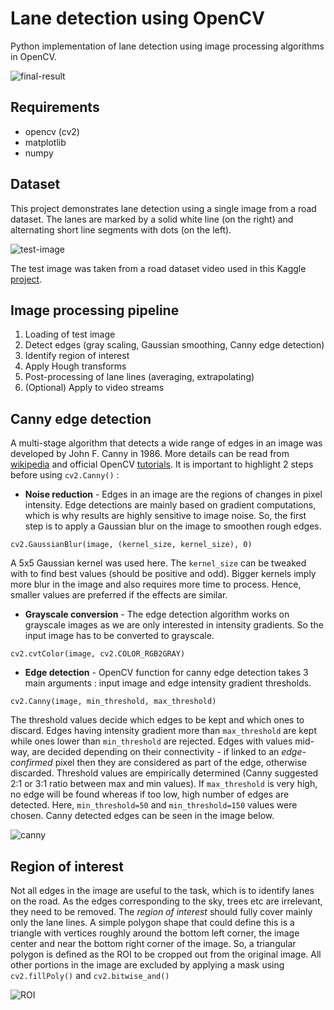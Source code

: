 # Lane detection using OpenCV

Python implementation of lane detection using image processing algorithms in OpenCV.

![final-result](https://github.com/d-misra/Lane-detection-opencv/blob/master/Hough_lines_avg.png)

## Requirements

- opencv (cv2)
- matplotlib
- numpy

## Dataset

This project demonstrates lane detection using a single image from a road dataset. The lanes are marked by a solid white line (on the right) and alternating short line segments with dots (on the left).

![test-image](https://github.com/d-misra/Lane-detection-opencv/blob/master/Test_image.png)

The test image was taken from a road dataset video used in this Kaggle [project](https://www.kaggle.com/dpamgautam/video-file-for-lane-detection-project).  

## Image processing pipeline

1. Loading of test image
2. Detect edges (gray scaling, Gaussian smoothing, Canny edge detection)
3. Identify region of interest
4. Apply Hough transforms
5. Post-processing of lane lines (averaging, extrapolating)
6. (Optional) Apply to video streams

## Canny edge detection

A multi-stage algorithm that detects a wide range of edges in an image was developed by John F. Canny in 1986. More details can be read from [wikipedia](https://en.wikipedia.org/wiki/Canny_edge_detector) and official OpenCV [tutorials](https://opencv-python-tutroals.readthedocs.io/en/latest/py_tutorials/py_imgproc/py_canny/py_canny.html). It is important to highlight 2 steps before using ```cv2.Canny()``` :

- **Noise reduction** - Edges in an image are the regions of changes in pixel intensity. Edge detections are mainly based on gradient computations, which is why results are highly sensitive to image noise. So, the first step is to apply a Gaussian blur on the image to smoothen rough edges.
```
cv2.GaussianBlur(image, (kernel_size, kernel_size), 0)
```  
A 5x5 Gaussian kernel was used here. The ```kernel_size``` can be tweaked with to find best values (should be positive and odd). Bigger kernels imply more blur in the image and also requires more time to process. Hence, smaller values are preferred if the effects are similar.

- **Grayscale conversion** - The edge detection algorithm works on grayscale images as we are only interested in intensity gradients. So the input image has to be converted to grayscale.
```
cv2.cvtColor(image, cv2.COLOR_RGB2GRAY)
```

- **Edge detection** - OpenCV function for canny edge detection takes 3 main arguments : input image and edge intensity gradient thresholds.
```
cv2.Canny(image, min_threshold, max_threshold)
```
The threshold values decide which edges to be kept and which ones to discard. Edges having intensity gradient more than ```max_threshold``` are kept while ones lower than ```min_threshold``` are rejected. Edges with values mid-way, are decided depending on their connectivity - if linked to an *edge-confirmed* pixel then they are considered as part of the edge, otherwise discarded. Threshold values are empirically determined (Canny suggested 2:1 or 3:1 ratio between max and min values). If ```max_threshold``` is very high, no edge will be found whereas if too low, high number of edges are detected. Here, ```min_threshold=50``` and ```min_threshold=150``` values were chosen. Canny detected edges can be seen in the image below. 

![canny](https://github.com/d-misra/Lane-detection-opencv/blob/master/Canny_edges.png)

## Region of interest

Not all edges in the image are useful to the task, which is to identify lanes on the road. As the edges corresponding to the sky, trees etc are irrelevant, they need to be removed. The *region of interest* should fully cover mainly only the lane lines. A simple polygon shape that could define this is a triangle with vertices roughly around the bottom left corner, the image center and near the bottom right corner of the image. So, a triangular polygon is defined as the ROI to be cropped out from the original image. All other portions in the image are excluded by applying a mask using ```cv2.fillPoly()``` and ```cv2.bitwise_and()```

![ROI](https://github.com/d-misra/Lane-detection-opencv/blob/master/ROI.png)
